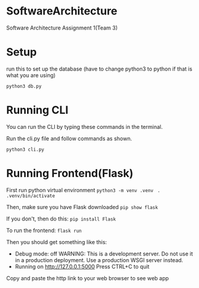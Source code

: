 # SoftwareArchitecture

Software Architecture Assignment 1(Team 3)

# Setup

run this to set up the database (have to change python3 to python if that is what you are using)

`python3 db.py`

# Running CLI

You can run the CLI by typing these commands in the terminal.

Run the cli.py file and follow commands as shown. 

`python3 cli.py`

# Running Frontend(Flask)

First run python virtual environment
 `python3 -m venv .venv `
 ` . .venv/bin/activate `

 Then, make sure you have Flask downloaded
 `pip show flask`

 If you don't, then do this:
 `pip install Flask`

 To run the frontend: 
 `flask run`

 Then you should get something like this: 

* Debug mode: off
WARNING: This is a development server. Do not use it in a production deployment. Use a production WSGI server instead.
 * Running on http://127.0.0.1:5000
Press CTRL+C to quit

Copy and paste the http link to your web browser to see web app